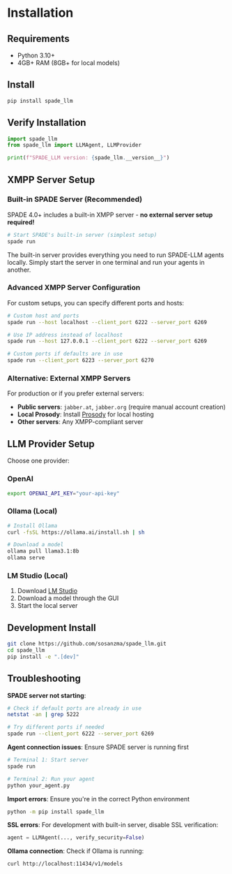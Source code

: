 # Installation

## Requirements

- Python 3.10+
- 4GB+ RAM (8GB+ for local models)

## Install

```bash
pip install spade_llm
```

## Verify Installation

```python
import spade_llm
from spade_llm import LLMAgent, LLMProvider

print(f"SPADE_LLM version: {spade_llm.__version__}")
```

## XMPP Server Setup

### Built-in SPADE Server (Recommended)

SPADE 4.0+ includes a built-in XMPP server - **no external server setup required!**

```bash
# Start SPADE's built-in server (simplest setup)
spade run
```
The built-in server provides everything you need to run SPADE-LLM agents locally. Simply start the server in one terminal and run your agents in another.

### Advanced XMPP Server Configuration

For custom setups, you can specify different ports and hosts:

```bash
# Custom host and ports
spade run --host localhost --client_port 6222 --server_port 6269

# Use IP address instead of localhost
spade run --host 127.0.0.1 --client_port 6222 --server_port 6269

# Custom ports if defaults are in use
spade run --client_port 6223 --server_port 6270
```

### Alternative: External XMPP Servers

For production or if you prefer external servers:

- **Public servers**: `jabber.at`, `jabber.org` (require manual account creation)
- **Local Prosody**: Install [Prosody](https://prosody.im/) for local hosting
- **Other servers**: Any XMPP-compliant server

## LLM Provider Setup

Choose one provider:

### OpenAI
```bash
export OPENAI_API_KEY="your-api-key"
```

### Ollama (Local)
```bash
# Install Ollama
curl -fsSL https://ollama.ai/install.sh | sh

# Download a model
ollama pull llama3.1:8b
ollama serve
```

### LM Studio (Local)
1. Download [LM Studio](https://lmstudio.ai/)
2. Download a model through the GUI
3. Start the local server

## Development Install

```bash
git clone https://github.com/sosanzma/spade_llm.git
cd spade_llm
pip install -e ".[dev]"
```

## Troubleshooting

**SPADE server not starting**: 
```bash
# Check if default ports are already in use
netstat -an | grep 5222

# Try different ports if needed
spade run --client_port 6222 --server_port 6269
```

**Agent connection issues**: Ensure SPADE server is running first
```bash
# Terminal 1: Start server
spade run

# Terminal 2: Run your agent
python your_agent.py
```

**Import errors**: Ensure you're in the correct Python environment
```bash
python -m pip install spade_llm
```

**SSL errors**: For development with built-in server, disable SSL verification:
```python
agent = LLMAgent(..., verify_security=False)
```

**Ollama connection**: Check if Ollama is running:
```bash
curl http://localhost:11434/v1/models
```
